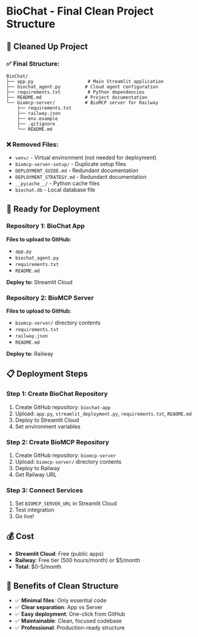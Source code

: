 # BioChat - Final Clean Project Structure

## 🧹 **Cleaned Up Project**

### **✅ Final Structure:**
```
BioChat/
├── app.py                    # Main Streamlit application
├── biochat_agent.py         # Cloud agent configuration
├── requirements.txt          # Python dependencies
├── README.md                # Project documentation
└── biomcp-server/           # BioMCP server for Railway
    ├── requirements.txt
    ├── railway.json
    ├── env.example
    ├── .gitignore
    └── README.md
```

### **❌ Removed Files:**
- `venv/` - Virtual environment (not needed for deployment)
- `biomcp-server-setup/` - Duplicate setup files
- `DEPLOYMENT_GUIDE.md` - Redundant documentation
- `DEPLOYMENT_STRATEGY.md` - Redundant documentation
- `__pycache__/` - Python cache files
- `biochat.db` - Local database file

## 🚀 **Ready for Deployment**

### **Repository 1: BioChat App**
**Files to upload to GitHub:**
- `app.py`
- `biochat_agent.py`
- `requirements.txt`
- `README.md`

**Deploy to:** Streamlit Cloud

### **Repository 2: BioMCP Server**
**Files to upload to GitHub:**
- `biomcp-server/` directory contents
- `requirements.txt`
- `railway.json`
- `README.md`

**Deploy to:** Railway

## 📋 **Deployment Steps**

### **Step 1: Create BioChat Repository**
1. Create GitHub repository: `biochat-app`
2. Upload: `app.py`, `streamlit_deployment.py`, `requirements.txt`, `README.md`
3. Deploy to Streamlit Cloud
4. Set environment variables

### **Step 2: Create BioMCP Repository**
1. Create GitHub repository: `biomcp-server`
2. Upload: `biomcp-server/` directory contents
3. Deploy to Railway
4. Get Railway URL

### **Step 3: Connect Services**
1. Set `BIOMCP_SERVER_URL` in Streamlit Cloud
2. Test integration
3. Go live!

## 💰 **Cost**
- **Streamlit Cloud**: Free (public apps)
- **Railway**: Free tier (500 hours/month) or $5/month
- **Total**: $0-5/month

## 🎯 **Benefits of Clean Structure**
- ✅ **Minimal files**: Only essential code
- ✅ **Clear separation**: App vs Server
- ✅ **Easy deployment**: One-click from GitHub
- ✅ **Maintainable**: Clean, focused codebase
- ✅ **Professional**: Production-ready structure
